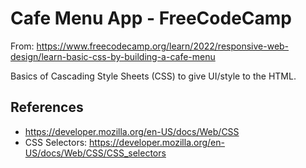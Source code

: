 # Cafe Menu App - FreeCodeCamp

From: https://www.freecodecamp.org/learn/2022/responsive-web-design/learn-basic-css-by-building-a-cafe-menu

Basics of Cascading Style Sheets (CSS) to give UI/style to the HTML.

## References

- https://developer.mozilla.org/en-US/docs/Web/CSS
- CSS Selectors: https://developer.mozilla.org/en-US/docs/Web/CSS/CSS_selectors
